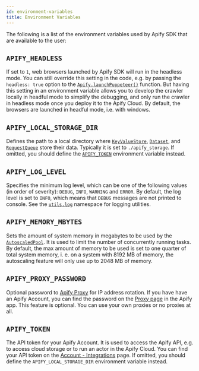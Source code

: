 ```yaml
---
id: environment-variables
title: Environment Variables
---
```


The following is a list of the environment variables used by Apify SDK that are available to the user:

## `APIFY_HEADLESS`
If set to `1`, web browsers launched by Apify SDK will run in the headless mode. You can still override
this setting in the code, e.g. by passing the `headless: true` option to the
[`Apify.launchPuppeteer()`](/docs/api/apify#apifylaunchpuppeteeroptions) function. But having this setting
in an environment variable allows you to develop the crawler locally in headful mode to simplify the debugging,
and only run the crawler in headless mode once you deploy it to the Apify Cloud. By default, the browsers
are launched in headful mode, i.e. with windows.

## `APIFY_LOCAL_STORAGE_DIR`
Defines the path to a local directory where [`KeyValueStore`](/docs/api/key-value-store),
[`Dataset`](/docs/api/dataset), and [`RequestQueue`](/docs/api/request-queue) store their data.
Typically it is set to `./apify_storage`. If omitted, you should define the [`APIFY_TOKEN`](#apify_token)
environment variable instead.

## `APIFY_LOG_LEVEL`
Specifies the minimum log level, which can be one of the following values (in order of severity):
`DEBUG`, `INFO`, `WARNING` and `ERROR`. By default, the log level is set to `INFO`,
which means that `DEBUG` messages are not printed to console. See the [`utils.log`](/docs/api/log)
namespace for logging utilities.

## `APIFY_MEMORY_MBYTES`
Sets the amount of system memory in megabytes to be used by the [`AutoscaledPool`](/docs/api/autoscaled-pool).
It is used to limit the number of concurrently running tasks. By default, the max amount of memory
to be used is set to one quarter of total system memory, i. e. on a system with 8192 MB of memory,
the autoscaling feature will only use up to 2048 MB of memory.

## `APIFY_PROXY_PASSWORD`
Optional password to [Apify Proxy](https://docs.apify.com/proxy) for IP address rotation.
If you have have an Apify Account, you can find the password on the [Proxy page](https://my.apify.com/proxy)
in the Apify app. This feature is optional. You can use your own proxies or no proxies at all.

## `APIFY_TOKEN`
The API token for your Apify Account. It is used to access the Apify API, e.g. to access cloud storage
or to run an actor in the Apify Cloud. You can find your API token on the
[Account - Integrations](https://my.apify.com/account#/integrations) page. If omitted,
you should define the `APIFY_LOCAL_STORAGE_DIR` environment variable instead.
